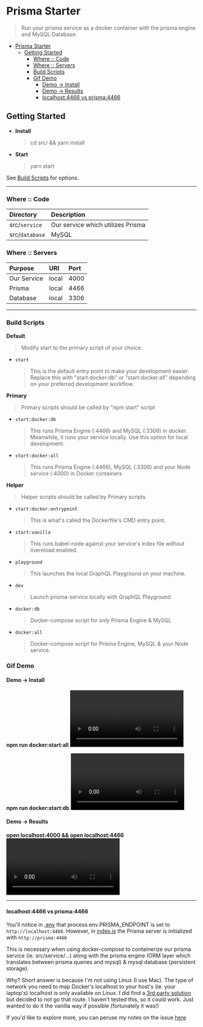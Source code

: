 # Prisma Starter

> Run your prisma service as a docker container with the prisma engine and MySQL Database.

<!-- TOC -->

- [Prisma Starter](#prisma-starter)
  - [Getting Started](#getting-started)
    - [Where :: Code](#where--code)
    - [Where :: Servers](#where--servers)
    - [Build Scripts](#build-scripts)
    - [Gif Demo](#gif-demo)
      - [Demo -> Install](#demo---install)
      - [Demo -> Results](#demo---results)
      - [localhost:4466 vs prisma:4466](#localhost4466-vs-prisma4466)

<!-- /TOC -->

## Getting Started

- **Install**
  > cd src/ && yarn install
- **Start**
  > yarn start

See [Build Scripts](#build-scripts) for options.

---

### Where :: Code

| Directory      | Description                       |
| :------------- | :-------------------------------- |
| src/`service`  | Our service which utilizes Prisma |
| src/`database` | MySQL                             |

### Where :: Servers

| Purpose     | URI   | Port |
| :---------- | :---- | :--- |
| Our Service | local | 4000 |
| Prisma      | local | 4466 |
| Database    | local | 3306 |

---

### Build Scripts

**Default**

> Modify start to the primary script of your choice.

- `start`

  > This is the default entry point to make your development easier. Replace this with "start:docker:db" or "start:docker:all" depending on your preferred development workflow.

**Primary**

> Primary scripts should be called by "npm start" script

- `start:docker:db`

  > This runs Prisma Engine (:4466) and MySQL (:3306) in docker. Meanwhile, it runs your service locally. Use this option for local development.

- `start:docker:all`

  > This runs Prisma Engine (:4466), MySQL (:3306) and your Node service (:4000) in Docker containers

**Helper**

> Helper scripts should be called by Primary scripts

- `start:docker:entrypoint`

  > This is what's called the Dockerfile's CMD entry point.

- `start:vanilla`

  > This runs babel-node against your service's index file _without_ livereload enabled.

- `playground`

  > This launches the local GraphQL Playground on your machine.

- `dev`

  > Launch prisma-service locally with GraphQL Playground

- `docker:db`

  > Docker-compose script for _only_ Prisma Engine & MySQL

- `docker:all`
  > Docker-compose script for Prisma Engine, MySQL & your Node service.

### Gif Demo

#### Demo -> Install

**npm run docker:start:all**
![prstar_docker_all](https://github.com/servexyz/prisma-starter/blob/master/docs/prstar_docker_all.mp4)

**npm run docker:start:db**
![prstar_docker_db](https://github.com/servexyz/prisma-starter/blob/master/docs/prstar_docker_db.mp4)

#### Demo -> Results

**open localhost:4000 && open localhost:4466**
![prstar_localhost_4000_4466](https://github.com/servexyz/prisma-starter/blob/master/docs/prstar_localhost_4000_4466.mp4)

---

#### localhost:4466 vs prisma:4466

You'll notice in [.env](./.env) that process.env.PRISMA_ENDPOINT is set to `http://localhost:4466`. However, in [index.js](./src/service/index.js) the Prisma server is initialized with `http://prisma:4466`

This is necessary when using docker-compose to containerize our prisma service (ie. src/service/...) along with the prisma engine (ORM layer which translates between prisma queries and mysql) & mysql database (persistent storage).

Why?
Short answer is because I'm not using Linux (I use Mac). The type of network you need to map Docker's localhost to your host's (ie. your laptop's) localhost is only available on Linux. I did find a [3rd party solution](https://github.com/mal/docker-for-mac-host-bridge) but decided to not go that route. I haven't tested this, so it could work. Just wanted to do it the vanilla way if possible (fortunately it was!)

If you'd like to explore more, you can peruse my notes on the issue [here](./docs/Docker_Localhost_Access_Issue.pdf)
